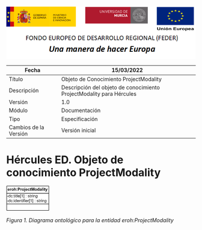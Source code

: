 ![](../../Docs/media/CabeceraDocumentosMD.png)

| Fecha         | 15/03/2022                                                   |
| ------------- | ------------------------------------------------------------ |
|Título|Objeto de Conocimiento ProjectModality| 
|Descripción|Descripción del objeto de conocimiento ProjectModality para Hércules|
|Versión|1.0|
|Módulo|Documentación|
|Tipo|Especificación|
|Cambios de la Versión|Versión inicial|

# Hércules ED. Objeto de conocimiento ProjectModality

![](../../Docs/media/ObjetosDeConocimiento/ProjectModality.png)

*Figura 1. Diagrama ontológico para la entidad eroh:ProjectModality*
